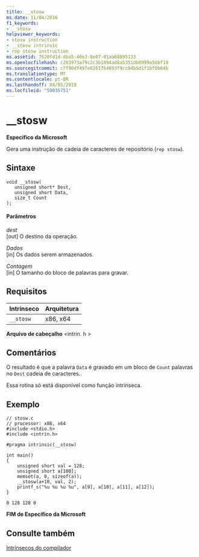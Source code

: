 ```yaml
---
title: __stosw
ms.date: 11/04/2016
f1_keywords:
- __stosw
helpviewer_keywords:
- stosw instruction
- __stosw intrinsic
- rep stosw instruction
ms.assetid: 7620fd1d-dba5-40e3-8e07-01aa68895133
ms.openlocfilehash: c203973a79c2c3b1094ad8a5351db0999a56bf19
ms.sourcegitcommit: c7f90df497e6261764893f9cc04b5d1f1bf0b64b
ms.translationtype: MT
ms.contentlocale: pt-BR
ms.lasthandoff: 04/05/2019
ms.locfileid: "59035751"
---
```

# <a name="stosw"></a>__stosw

**Específico da Microsoft**

Gera uma instrução de cadeia de caracteres de repositório (`rep stosw`).

## <a name="syntax"></a>Sintaxe

```
void __stosw(
   unsigned short* Dest,
   unsigned short Data,
   size_t Count
);
```

#### <a name="parameters"></a>Parâmetros

*dest*<br/>
[out] O destino da operação.

*Dados*<br/>
[in] Os dados serem armazenados.

*Contagem*<br/>
[in] O tamanho do bloco de palavras para gravar.

## <a name="requirements"></a>Requisitos

|Intrínseco|Arquitetura|
|---------------|------------------|
|`__stosw`|x86, x64|

**Arquivo de cabeçalho** \<intrin. h >

## <a name="remarks"></a>Comentários

O resultado é que a palavra `Data` é gravado em um bloco de `Count` palavras no `Dest` cadeia de caracteres.

Essa rotina só está disponível como função intrínseca.

## <a name="example"></a>Exemplo

```
// stosw.c
// processor: x86, x64
#include <stdio.h>
#include <intrin.h>

#pragma intrinsic(__stosw)

int main()
{
    unsigned short val = 128;
    unsigned short a[100];
    memset(a, 0, sizeof(a));
    __stosw(a+10, val, 2);
    printf_s("%u %u %u %u", a[9], a[10], a[11], a[12]);
}
```

```Output
0 128 128 0
```

**FIM de Específico da Microsoft**

## <a name="see-also"></a>Consulte também

[Intrínsecos do compilador](../intrinsics/compiler-intrinsics.md)